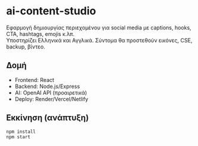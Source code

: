 # ai-content-studio

Εφαρμογή δημιουργίας περιεχομένου για social media με captions, hooks, CTA, hashtags, emojis κ.λπ.  
Υποστηρίζει Ελληνικά και Αγγλικά. Σύντομα θα προστεθούν εικόνες, CSE, backup, βίντεο.

## Δομή
- Frontend: React
- Backend: Node.js/Express
- AI: OpenAI API (προαιρετικά)
- Deploy: Render/Vercel/Netlify

## Εκκίνηση (ανάπτυξη)
```bash
npm install
npm start
```

